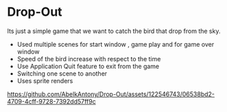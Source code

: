 # Drop-Out
 
Its just a simple game that we want to catch the bird that drop from the sky.

- Used multiple scenes for start window , game play and for game over window
- Speed of the bird increase with respect to the time
- Use Application Quit feature to exit from the game
- Switching one scene to another
- Uses sprite renders


https://github.com/AbelkAntony/Drop-Out/assets/122546743/06538bd2-4709-4cff-9728-7392dd57ff9c

